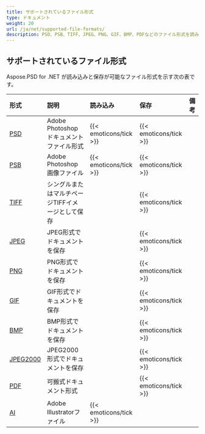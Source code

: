 ```yaml
---
title: サポートされているファイル形式
type: ドキュメント
weight: 20
url: /ja/net/supported-file-formats/
description: PSD、PSB、TIFF、JPEG、PNG、GIF、BMP、PDFなどのファイル形式を読み込み、保存できるPSD操作ライブラリ。
---
```


## **サポートされているファイル形式**
Aspose.PSD for .NET が読み込みと保存が可能なファイル形式を示す次の表です。

|**形式**|**説明**|**読み込み**|**保存**|**備考**|
| :- | :- | :- | :- | :- |
|[PSD](https://wiki.fileformat.com/image/psd/)|Adobe Photoshop ドキュメントファイル形式|{{< emoticons/tick >}}|{{< emoticons/tick >}}| |
|[PSB](https://wiki.fileformat.com/image/psb/)|Adobe Photoshop 画像ファイル|{{< emoticons/tick >}}|{{< emoticons/tick >}}| |
|[TIFF](https://wiki.fileformat.com/image/tiff)|シングルまたはマルチページTIFFイメージとして保存| |{{< emoticons/tick >}}| |
|[JPEG](https://wiki.fileformat.com/image/jpeg/)|JPEG形式でドキュメントを保存| |{{< emoticons/tick >}}| |
|[PNG](https://wiki.fileformat.com/image/png/)|PNG形式でドキュメントを保存| |{{< emoticons/tick >}}| |
|[GIF](https://wiki.fileformat.com/image/gif/)|GIF形式でドキュメントを保存| |{{< emoticons/tick >}}| |
|[BMP](https://wiki.fileformat.com/image/bmp/)|BMP形式でドキュメントを保存| |{{< emoticons/tick >}}| |
|[JPEG2000](https://wiki.fileformat.com/image/jp2/)|JPEG2000形式でドキュメントを保存| |{{< emoticons/tick >}}| |
|[PDF](https://wiki.fileformat.com/view/pdf/)|可搬式ドキュメント形式| |{{< emoticons/tick >}}| |
|[AI](/psd/ja/net/ai-adobe-illustrator-format/)|Adobe Illustratorファイル|{{< emoticons/tick >}}| | |
